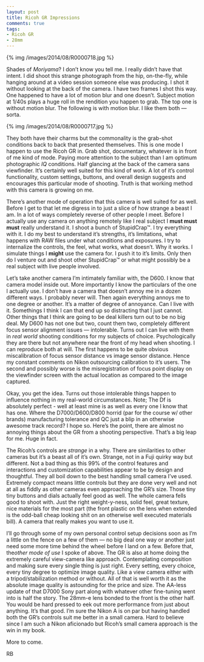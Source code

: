 ```yaml
---
layout: post
title: Ricoh GR Impressions
comments: true
tags:
- Ricoh GR
- 28mm
---
```


{% img /images/2014/08/R0000718.jpg %}

Shades of *Moriyama*? I don’t know you tell me. I really didn’t have that intent. I did shoot this strange photograph from the hip, on-the-fly, while hanging around at a video session someone else was producing. I shot it without looking at the back of the camera. I have two frames I shot this way. One happened to have a lot of motion blur and one doesn’t. Subject motion at 1/40s plays a huge roll in the rendition you happen to grab. The top one is without motion blur. The following is with motion blur. I like them both — sorta.

<!--more-->

{% img /images/2014/08/R0000717.jpg %}

They both have their charms but the commonality is the grab-shot conditions back to back that presented themselves. This is one mode I happen to use the Ricoh GR in. Grab shot, documentary, whatever is in front of me kind of mode. Paying more attention to the subject than I am optimum photographic *IQ* conditions. Half glancing at the back of the camera sans viewfinder. It’s certainly well suited for this kind of work. A lot of it’s control functionality, custom settings, buttons, and overall design suggests and encourages this particular mode of shooting. Truth is that working method with this camera is growing on me.

There’s another mode of operation that this camera is well suited for as well. Before I get to that let me digress in to just a slice of how strange a beast I am. In a lot of ways completely reverse of other people I meet. Before I actually use any camera on anything remotely like I real subject I **must must must** really understand it. I shoot a bunch of StupidCrap™. I try everything with it. I do my best to understand it’s strengths, it’s limitations, what happens with RAW files under what conditions and exposures. I try to internalize the controls, the feel, what works, what doesn’t. Why it works. I simulate things I **might** use the camera for. I push it to it’s limits. Only then do I venture out and shoot other StupidCrap™ or what might possibly be a real subject with live people involved.

Let’s take another camera I’m intimately familiar with, the D600. I know that camera model inside out. More importantly I know the particulars of the one I actually use. I don’t have a camera that doesn’t annoy me in a dozen different ways. I probably never will. Then again everything annoys me to one degree or another. It’s a matter of degree of annoyance. Can I live with it. Somethings I think I can that end up so distracting that I just cannot. Other things that I think are going to be deal killers turn out to be no big deal. My D600 has not one but two, count them two, completely different focus sensor alignment issues — intolerable. Turns out I can live with them in *real world* shooting conditions for my subjects of choice. Psychologically they are there but not anywhere near the front of my head when shooting. I can reproduce both at will. The first happens to be quite obvious miscalibration of focus sensor distance vs image sensor distance. Hence my constant comments on Nikon outsourcing calibration to it’s users. The second and possibly worse is the misregistration of focus point display on the viewfinder screen with the actual location as compared to the image captured.

Okay, you get the idea. Turns out those intolerable things happen to influence nothing in my real-world circumstances. Note; The Df is absolutely perfect - well at least mine is as well as every one I know that has one. Where the D7000/D600/D800 horrid (par for the course w/ other brands) manufacturing tolerance and QC just a blip in an otherwise awesome track record? I hope so. Here’s the point, there are almost no annoying things about the GR from a shooting perspective. That’s a big leap for me. Huge in fact. 

The Ricoh’s controls are *strange* in a why. There are similarities to other cameras but it’s a beast all of it’s own. Strange, not in a Fuji quirky way but different. Not a bad thing as this 99% of the control features and interactions and customization capabilities appear to be by design and thoughtful. They all boil down to the best handling small camera I’ve used. Extremely compact means little controls but they are done very well and not at all as fiddly as other cameras even approaching the GR’s size. Those tiny tiny buttons and dials actually feel good as well. The whole camera fells good to shoot with. Just the right weight-y-ness, solid feel, great texture, nice materials for the most part (the front plastic on the lens when extended is the odd-ball cheap looking shit on an otherwise well executed materials bill). A camera that really makes you want to use it.

I’ll go through some of my own personal control setup decisions soon as I’m a little on the fence on a few of them — no big deal one way or another just need some more time behind the wheel before I land on a few. Before that, the*other mode of use* I spoke of above. The GR is also at home doing the extremely careful view-camera like approach. Contemplating composition and making sure every single thing is just right. Every setting, every choice, every tiny degree to optimize image quality. Like a view camera either with a tripod/stabilization method or without. All of that is well worth it as the absolute image quality is astounding for the price and size. The AA-less update of that D7000 Sony part along with whatever other fine-tuning went into is half the story. The 28mm-e lens bonded to the front is the other half. You would be hard pressed to eek out more performance from just about anything. It’s that good. I’m sure the Nikon A is on par but having handled both the GR’s controls suit me better in a small camera. Hard to believe since I am such a Nikon aficionado but Ricoh’s small camera approach is the win in my book. 

More to come.

RB